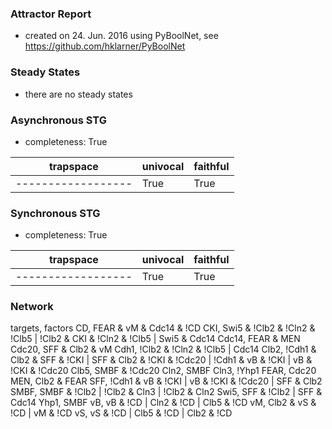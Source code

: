

### Attractor Report
 * created on 24. Jun. 2016 using PyBoolNet, see https://github.com/hklarner/PyBoolNet

### Steady States
 * there are no steady states

### Asynchronous STG
 * completeness: True

| trapspace          | univocal  | faithful  |
| ------------------ | --------- | --------- |
| ------------------ | True      | True      |

### Synchronous STG
 * completeness: True

| trapspace          | univocal  | faithful  |
| ------------------ | --------- | --------- |
| ------------------ | True      | True      |

### Network
targets, factors
CD,       FEAR & vM & Cdc14 & !CD
CKI,      Swi5 & !Clb2 & !Cln2 & !Clb5 | !Clb2 & CKI & !Cln2 & !Clb5 | Swi5 & Cdc14
Cdc14,    FEAR & MEN
Cdc20,    SFF & Clb2 & vM
Cdh1,     !Clb2 & !Cln2 & !Clb5 | Cdc14
Clb2,     !Cdh1 & Clb2 & SFF & !CKI | SFF & Clb2 & !CKI & !Cdc20 | !Cdh1 & vB & !CKI | vB & !CKI & !Cdc20
Clb5,     SMBF & !Cdc20
Cln2,     SMBF
Cln3,     !Yhp1
FEAR,     Cdc20
MEN,      Clb2 & FEAR
SFF,      !Cdh1 & vB & !CKI | vB & !CKI & !Cdc20 | SFF & Clb2
SMBF,     SMBF & !Clb2 | !Clb2 & Cln3 | !Clb2 & Cln2
Swi5,     SFF & !Clb2 | SFF & Cdc14
Yhp1,     SMBF
vB,       vB & !CD | Cln2 & !CD | Clb5 & !CD
vM,       Clb2 & vS & !CD | vM & !CD
vS,       vS & !CD | Clb5 & !CD | Clb2 & !CD

